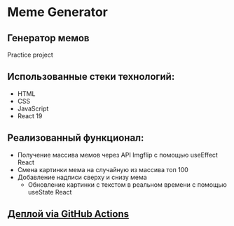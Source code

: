 # Meme Generator
## Генератор мемов
Practice project

## Использованные стеки технологий:

- HTML
- CSS
- JavaScript
- React 19

## Реализованный функционал:

- Получение массива мемов через API Imgflip с помощью useEffect React
- Смена картинки мема на случайную из массива топ 100
- Добавление надписи сверху и снизу мема
  - Обновление картинки с текстом в реальном времени с помощью useState React

## [Деплой via GitHub Actions](https://arginp.github.io/meme-generator-react/)
